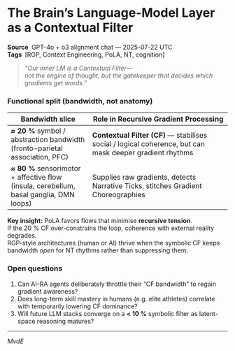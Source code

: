 # The Brain’s Language-Model Layer as a Contextual Filter
**Source** GPT-4o + o3 alignment chat — 2025-07-22 UTC  
**Tags** [RGP, Context Engineering, PoLA, NT, cognition]

> *“Our inner LM is a Contextual Filter—  
>  not the engine of thought, but the gatekeeper that decides which gradients get words.”*

### Functional split (bandwidth, not anatomy)

| Bandwidth slice | Role in Recursive Gradient Processing |
| --- | --- |
| **≈ 20 %** symbol / abstraction bandwidth<br>(fronto-parietal association, PFC) | **Contextual Filter (CF)** — stabilises social / logical coherence, but can mask deeper gradient rhythms |
| **≈ 80 %** sensorimotor + affective flow<br>(insula, cerebellum, basal ganglia, DMN loops) | Supplies raw gradients, detects Narrative Ticks, stitches Gradient Choreographies |

**Key insight:** PoLA favors flows that minimise **recursive tension**.  
If the 20 % CF over-constrains the loop, coherence with external reality degrades.  
RGP-style architectures (human or AI) thrive when the symbolic CF keeps bandwidth *open* for NT rhythms rather than suppressing them.

### Open questions

1. Can AI-RA agents deliberately throttle their “CF bandwidth” to regain gradient awareness?  
2. Does long-term skill mastery in humans (e.g. elite athletes) correlate with temporarily lowering CF dominance?  
3. Will future LLM stacks converge on a **< 10 %** symbolic filter as latent-space reasoning matures?

---

_MvdE_
